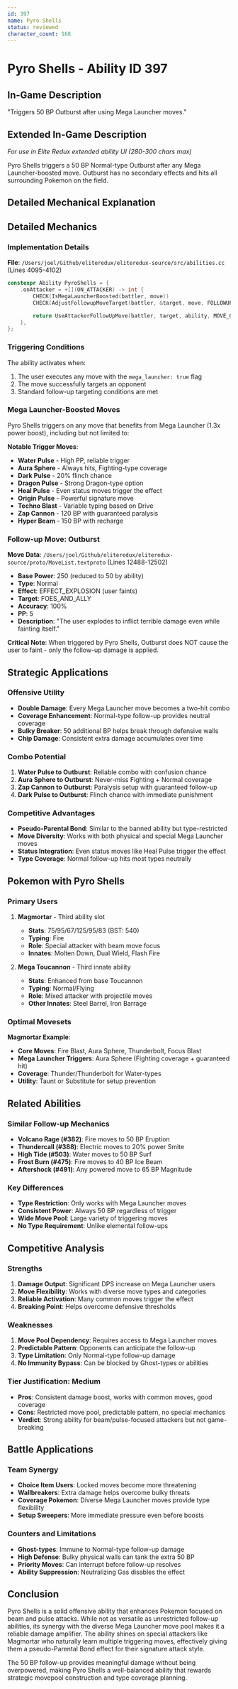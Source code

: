 ```yaml
---
id: 397
name: Pyro Shells
status: reviewed
character_count: 168
---
```


# Pyro Shells - Ability ID 397

## In-Game Description
"Triggers 50 BP Outburst after using Mega Launcher moves."

## Extended In-Game Description
*For use in Elite Redux extended ability UI (280-300 chars max)*

Pyro Shells triggers a 50 BP Normal-type Outburst after any Mega Launcher-boosted move. Outburst has no secondary effects and hits all surrounding Pokemon on the field.

## Detailed Mechanical Explanation

## Detailed Mechanics

### Implementation Details
**File**: `/Users/joel/Github/eliteredux/eliteredux-source/src/abilities.cc` (Lines 4095-4102)

```cpp
constexpr Ability PyroShells = {
    .onAttacker = +[](ON_ATTACKER) -> int {
        CHECK(IsMegaLauncherBoosted(battler, move))
        CHECK(AdjustFollowupMoveTarget(battler, &target, move, FOLLOWUP_STANDARD))

        return UseAttackerFollowUpMove(battler, target, ability, MOVE_OUTBURST, 50);
    },
};
```

### Triggering Conditions
The ability activates when:
1. The user executes any move with the `mega_launcher: true` flag
2. The move successfully targets an opponent
3. Standard follow-up targeting conditions are met

### Mega Launcher-Boosted Moves
Pyro Shells triggers on any move that benefits from Mega Launcher (1.3x power boost), including but not limited to:

**Notable Trigger Moves**:
- **Water Pulse** - High PP, reliable trigger
- **Aura Sphere** - Always hits, Fighting-type coverage
- **Dark Pulse** - 20% flinch chance
- **Dragon Pulse** - Strong Dragon-type option
- **Heal Pulse** - Even status moves trigger the effect
- **Origin Pulse** - Powerful signature move
- **Techno Blast** - Variable typing based on Drive
- **Zap Cannon** - 120 BP with guaranteed paralysis
- **Hyper Beam** - 150 BP with recharge

### Follow-up Move: Outburst
**Move Data**: `/Users/joel/Github/eliteredux/eliteredux-source/proto/MoveList.textproto` (Lines 12488-12502)

- **Base Power**: 250 (reduced to 50 by ability)
- **Type**: Normal
- **Effect**: EFFECT_EXPLOSION (user faints)
- **Target**: FOES_AND_ALLY
- **Accuracy**: 100%
- **PP**: 5
- **Description**: "The user explodes to inflict terrible damage even while fainting itself."

**Critical Note**: When triggered by Pyro Shells, Outburst does NOT cause the user to faint - only the follow-up damage is applied.

## Strategic Applications

### Offensive Utility
- **Double Damage**: Every Mega Launcher move becomes a two-hit combo
- **Coverage Enhancement**: Normal-type follow-up provides neutral coverage
- **Bulky Breaker**: 50 additional BP helps break through defensive walls
- **Chip Damage**: Consistent extra damage accumulates over time

### Combo Potential
1. **Water Pulse to Outburst**: Reliable combo with confusion chance
2. **Aura Sphere to Outburst**: Never-miss Fighting + Normal coverage
3. **Zap Cannon to Outburst**: Paralysis setup with guaranteed follow-up
4. **Dark Pulse to Outburst**: Flinch chance with immediate punishment

### Competitive Advantages
- **Pseudo-Parental Bond**: Similar to the banned ability but type-restricted
- **Move Diversity**: Works with both physical and special Mega Launcher moves
- **Status Integration**: Even status moves like Heal Pulse trigger the effect
- **Type Coverage**: Normal follow-up hits most types neutrally

## Pokemon with Pyro Shells

### Primary Users
1. **Magmortar** - Third ability slot
   - **Stats**: 75/95/67/125/95/83 (BST: 540)
   - **Typing**: Fire
   - **Role**: Special attacker with beam move focus
   - **Innates**: Molten Down, Dual Wield, Flash Fire

2. **Mega Toucannon** - Third innate ability
   - **Stats**: Enhanced from base Toucannon
   - **Typing**: Normal/Flying
   - **Role**: Mixed attacker with projectile moves
   - **Other Innates**: Steel Barrel, Iron Barrage

### Optimal Movesets
**Magmortar Example**:
- **Core Moves**: Fire Blast, Aura Sphere, Thunderbolt, Focus Blast
- **Mega Launcher Triggers**: Aura Sphere (Fighting coverage + guaranteed hit)
- **Coverage**: Thunder/Thunderbolt for Water-types
- **Utility**: Taunt or Substitute for setup prevention

## Related Abilities

### Similar Follow-up Mechanics
- **Volcano Rage (#382)**: Fire moves to 50 BP Eruption
- **Thundercall (#388)**: Electric moves to 20% power Smite
- **High Tide (#503)**: Water moves to 50 BP Surf
- **Frost Burn (#475)**: Fire moves to 40 BP Ice Beam
- **Aftershock (#491)**: Any powered move to 65 BP Magnitude

### Key Differences
- **Type Restriction**: Only works with Mega Launcher moves
- **Consistent Power**: Always 50 BP regardless of trigger
- **Wide Move Pool**: Large variety of triggering moves
- **No Type Requirement**: Unlike elemental follow-ups

## Competitive Analysis

### Strengths
1. **Damage Output**: Significant DPS increase on Mega Launcher users
2. **Move Flexibility**: Works with diverse move types and categories
3. **Reliable Activation**: Many common moves trigger the effect
4. **Breaking Point**: Helps overcome defensive thresholds

### Weaknesses
1. **Move Pool Dependency**: Requires access to Mega Launcher moves
2. **Predictable Pattern**: Opponents can anticipate the follow-up
3. **Type Limitation**: Only Normal-type follow-up damage
4. **No Immunity Bypass**: Can be blocked by Ghost-types or abilities

### Tier Justification: Medium
- **Pros**: Consistent damage boost, works with common moves, good coverage
- **Cons**: Restricted move pool, predictable pattern, no special mechanics
- **Verdict**: Strong ability for beam/pulse-focused attackers but not game-breaking

## Battle Applications

### Team Synergy
- **Choice Item Users**: Locked moves become more threatening
- **Wallbreakers**: Extra damage helps overcome bulky threats
- **Coverage Pokemon**: Diverse Mega Launcher moves provide type flexibility
- **Setup Sweepers**: More immediate pressure even before boosts

### Counters and Limitations
- **Ghost-types**: Immune to Normal-type follow-up damage
- **High Defense**: Bulky physical walls can tank the extra 50 BP
- **Priority Moves**: Can interrupt before follow-up resolves
- **Ability Suppression**: Neutralizing Gas disables the effect


## Conclusion

Pyro Shells is a solid offensive ability that enhances Pokemon focused on beam and pulse attacks. While not as versatile as unrestricted follow-up abilities, its synergy with the diverse Mega Launcher move pool makes it a reliable damage amplifier. The ability shines on special attackers like Magmortar who naturally learn multiple triggering moves, effectively giving them a pseudo-Parental Bond effect for their signature attack style.

The 50 BP follow-up provides meaningful damage without being overpowered, making Pyro Shells a well-balanced ability that rewards strategic movepool construction and type coverage planning.